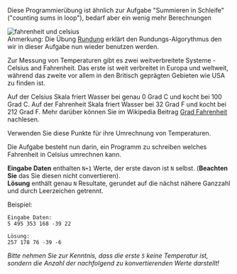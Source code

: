 <!-- #Fahrenheit zu Celsius -->
Diese Programmierübung ist ähnlich zur Aufgabe "Summieren in Schleife" ("counting sums in loop"), 
bedarf aber ein wenig mehr Berechnungen


<div class="text-center">
	<img alt="fahrenheit und celsius" src="https://codeabbey.github.io/data/fahrenheit_celsius.png"/>
	<div class="hint">Anmerkung: Die Übung <a href="./rounding--de">Rundung</a> erklärt den Rundungs-Algorythmus
	den wir in dieser Aufgabe nun wieder benutzen werden.</div>
</div>

Zur Messung von Temperaturen gibt es zwei weitverbreitete Systeme - Celsius and Fahrenheit.
Das erste ist weit verbreitet in Europa und weltweit, während das zweite vor allem in den Britisch geprägten
Gebieten wie USA zu finden ist. 

Auf der Celsius Skala friert Wasser bei genau 0 Grad C und kocht bei 100 Grad C. Auf der Fahrenheit Skala
friert Wasser bei 32 Grad F und kocht bei 212 Grad F. Mehr darüber können Sie im Wikipedia Beitrag 
[Grad Fahrenheit](https://de.wikipedia.org/wiki/Grad_Fahrenheit) nachlesen. 

Verwenden Sie diese Punkte für ihre Umrechnung von Temperaturen. 


Die Aufgabe besteht nun darin, ein Programm zu schreiben welches Fahrenheit in Celsius umrechnen kann. 

**Eingabe Daten** enthalten `N+1` Werte, der erste davon ist `N` selbst. (**Beachten Sie** das Sie diesen nicht convertieren).  
**Lösung** enthält genau `N` Resultate, gerundet auf die nächst nähere Ganzzahl und durch Leerzeichen getrennt. 

Beispiel:

    Eingabe Daten:
    5 495 353 168 -39 22

    Lösung:
    257 178 76 -39 -6

*Bitte nehmen Sie zur Kenntnis, dass die erste `5` keine Temperatur ist, sondern die Anzahl der nachfolgend zu konvertierenden Werte darstellt!*

